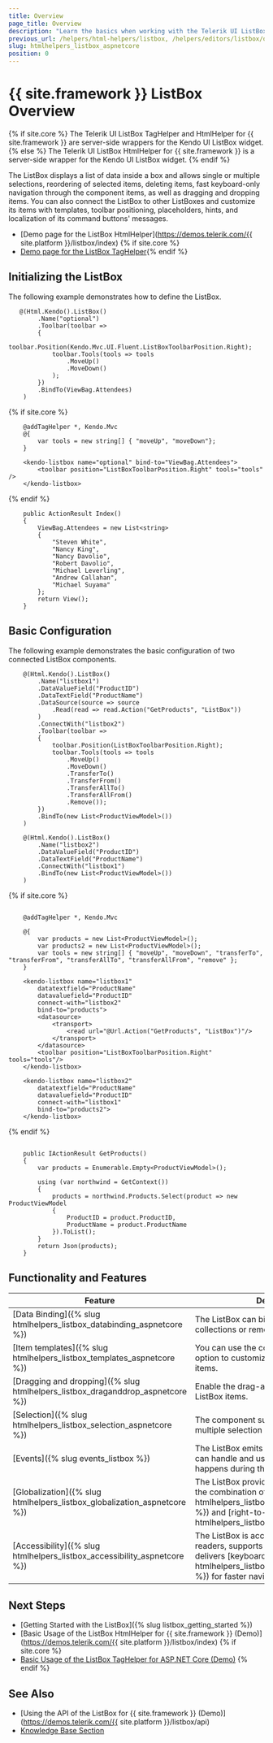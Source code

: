 ```yaml
---
title: Overview
page_title: Overview
description: "Learn the basics when working with the Telerik UI ListBox component for {{ site.framework }}."
previous_url: /helpers/html-helpers/listbox, /helpers/editors/listbox/overview
slug: htmlhelpers_listbox_aspnetcore
position: 0
---
```


# {{ site.framework }} ListBox Overview

{% if site.core %}
The Telerik UI ListBox TagHelper and HtmlHelper for {{ site.framework }} are server-side wrappers for the Kendo UI ListBox widget.
{% else %}
The Telerik UI ListBox HtmlHelper for {{ site.framework }} is a server-side wrapper for the Kendo UI ListBox widget.
{% endif %}

The ListBox displays a list of data inside a box and allows single or multiple selections, reordering of selected items, deleting items, fast keyboard-only navigation through the component items, as well as dragging and dropping items. You can also connect the ListBox to other ListBoxes and customize its items with templates, toolbar positioning, placeholders, hints, and localization of its command buttons' messages.

* [Demo page for the ListBox HtmlHelper](https://demos.telerik.com/{{ site.platform }}/listbox/index)
{% if site.core %}
* [Demo page for the ListBox TagHelper](https://demos.telerik.com/aspnet-core/listbox/tag-helper){% endif %}

## Initializing the ListBox

The following example demonstrates how to define the ListBox.

```HtmlHelper
   @(Html.Kendo().ListBox()
        .Name("optional")
        .Toolbar(toolbar =>
        {
            toolbar.Position(Kendo.Mvc.UI.Fluent.ListBoxToolbarPosition.Right);
            toolbar.Tools(tools => tools
                .MoveUp()
                .MoveDown()
            );
        })
        .BindTo(ViewBag.Attendees)
    )
```
{% if site.core %}
```TagHelper
    @addTagHelper *, Kendo.Mvc
    @{
        var tools = new string[] { "moveUp", "moveDown"};
    }
    
    <kendo-listbox name="optional" bind-to="ViewBag.Attendees">
        <toolbar position="ListBoxToolbarPosition.Right" tools="tools" />
    </kendo-listbox>

```
{% endif %}
```Controller
    public ActionResult Index()
    {
        ViewBag.Attendees = new List<string>
        {
            "Steven White",
            "Nancy King",
            "Nancy Davolio",
            "Robert Davolio",
            "Michael Leverling",
            "Andrew Callahan",
            "Michael Suyama"
        };
        return View();
    }
```

## Basic Configuration

The following example demonstrates the basic configuration of two connected ListBox components.

```HtmlHelper
    @(Html.Kendo().ListBox()
        .Name("listbox1")
        .DataValueField("ProductID")
        .DataTextField("ProductName")
        .DataSource(source => source
            .Read(read => read.Action("GetProducts", "ListBox"))
        )
        .ConnectWith("listbox2")
        .Toolbar(toolbar =>
        {
            toolbar.Position(ListBoxToolbarPosition.Right);
            toolbar.Tools(tools => tools
                .MoveUp()
                .MoveDown()
                .TransferTo()
                .TransferFrom()
                .TransferAllTo()
                .TransferAllFrom()
                .Remove());
        })
        .BindTo(new List<ProductViewModel>())
    )

    @(Html.Kendo().ListBox()
        .Name("listbox2")
        .DataValueField("ProductID")
        .DataTextField("ProductName")
        .ConnectWith("listbox1")
        .BindTo(new List<ProductViewModel>())
    )
```
{% if site.core %}
```TagHelper

    @addTagHelper *, Kendo.Mvc

    @{
        var products = new List<ProductViewModel>();
        var products2 = new List<ProductViewModel>();
        var tools = new string[] { "moveUp", "moveDown", "transferTo", "transferFrom", "transferAllTo", "transferAllFrom", "remove" };
    }
    
    <kendo-listbox name="listbox1"
        datatextfield="ProductName"
        datavaluefield="ProductID"
        connect-with="listbox2"
        bind-to="products">
        <datasource>
            <transport>
                <read url="@Url.Action("GetProducts", "ListBox")"/>
            </transport>
        </datasource>
        <toolbar position="ListBoxToolbarPosition.Right" tools="tools"/>
    </kendo-listbox>

    <kendo-listbox name="listbox2"
        datatextfield="ProductName"
        datavaluefield="ProductID"
        connect-with="listbox1"
        bind-to="products2">
    </kendo-listbox>

```
{% endif %}
```ListBoxController

    public IActionResult GetProducts()
    {
        var products = Enumerable.Empty<ProductViewModel>();

        using (var northwind = GetContext())
        {
            products = northwind.Products.Select(product => new ProductViewModel
            {
                ProductID = product.ProductID,
                ProductName = product.ProductName
            }).ToList();
        }
        return Json(products);
    }
```

## Functionality and Features

| Feature | Description |
|---------|-------------|
| [Data Binding]({% slug htmlhelpers_listbox_databinding_aspnetcore %})| The ListBox can bind to local data collections or remote data. |
| [Item templates]({% slug htmlhelpers_listbox_templates_aspnetcore %})| You can use the component template option to customize the rendering of its items. |
| [Dragging and dropping]({% slug htmlhelpers_listbox_draganddrop_aspnetcore %})| Enable the drag-and-drop feature of the ListBox items.|
| [Selection]({% slug htmlhelpers_listbox_selection_aspnetcore %})| The component supports single and multiple selection modes.|
| [Events]({% slug events_listbox %})| The ListBox emits various events that you can handle and use to control what happens during the user interaction.|
| [Globalization]({% slug htmlhelpers_listbox_globalization_aspnetcore %}) | The ListBox provides globalization through the combination of [localization]({% slug htmlhelpers_listbox_localization_aspnetcore %}) and [right-to-left support]({% slug htmlhelpers_listbox_rtl_aspnetcore %}).|
| [Accessibility]({% slug htmlhelpers_listbox_accessibility_aspnetcore %})| The ListBox is accessible for screen readers, supports WAI-ARIA attributes, and delivers [keyboard shortcuts]({% slug htmlhelpers_listbox_navigation_aspnetcore %}) for faster navigation.| 

## Next Steps

* [Getting Started with the ListBox]({% slug listbox_getting_started %})
* [Basic Usage of the ListBox HtmlHelper for {{ site.framework }} (Demo)](https://demos.telerik.com/{{ site.platform }}/listbox/index)
{% if site.core %}
* [Basic Usage of the ListBox TagHelper for ASP.NET Core (Demo)](https://demos.telerik.com/aspnet-core/listbox/tag-helper)
{% endif %}

## See Also

* [Using the API of the ListBox for {{ site.framework }} (Demo)](https://demos.telerik.com/{{ site.platform }}/listbox/api)
* [Knowledge Base Section](/knowledge-base)
